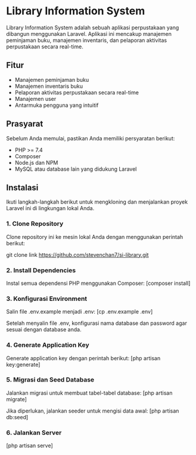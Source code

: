 # Library Information System

Library Information System adalah sebuah aplikasi perpustakaan yang dibangun menggunakan Laravel. Aplikasi ini mencakup manajemen peminjaman buku, manajemen inventaris, dan pelaporan aktivitas perpustakaan secara real-time.

## Fitur

-   Manajemen peminjaman buku
-   Manajemen inventaris buku
-   Pelaporan aktivitas perpustakaan secara real-time
-   Manajemen user
-   Antarmuka pengguna yang intuitif

## Prasyarat

Sebelum Anda memulai, pastikan Anda memiliki persyaratan berikut:

-   PHP >= 7.4
-   Composer
-   Node.js dan NPM
-   MySQL atau database lain yang didukung Laravel

## Instalasi

Ikuti langkah-langkah berikut untuk mengkloning dan menjalankan proyek Laravel ini di lingkungan lokal Anda.

### 1. Clone Repository

Clone repository ini ke mesin lokal Anda dengan menggunakan perintah berikut:

git clone link https://github.com/stevenchan7/si-library.git

### 2. Install Dependencies

Instal semua dependensi PHP menggunakan Composer:
[composer install]

### 3. Konfigurasi Environment

Salin file .env.example menjadi .env:
[cp .env.example .env]

Setelah menyalin file .env, konfigurasi nama database dan password agar sesuai dengan database anda.

### 4. Generate Application Key

Generate application key dengan perintah berikut:
[php artisan key:generate]

### 5. Migrasi dan Seed Database

Jalankan migrasi untuk membuat tabel-tabel database:
[php artisan migrate]

Jika diperlukan, jalankan seeder untuk mengisi data awal:
[php artisan db:seed]

### 6. Jalankan Server

[php artisan serve]
